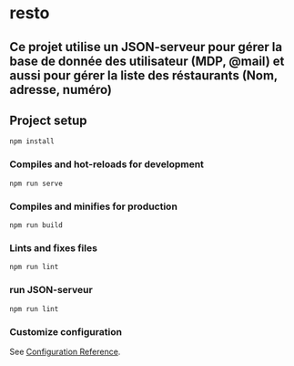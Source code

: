 # resto
## Ce projet utilise un JSON-serveur pour gérer la base de donnée des utilisateur (MDP, @mail) et aussi pour gérer la liste des réstaurants (Nom, adresse, numéro)

## Project setup
```
npm install
```

### Compiles and hot-reloads for development
```
npm run serve
```

### Compiles and minifies for production
```
npm run build
```

### Lints and fixes files
```
npm run lint
```

### run JSON-serveur
```
npm run lint
```

### Customize configuration
See [Configuration Reference](https://cli.vuejs.org/config/).
